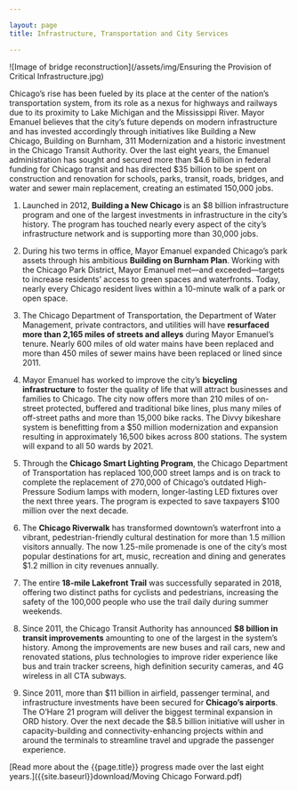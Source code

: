 ```yaml
---

layout: page
title: Infrastructure, Transportation and City Services

---
```


![Image of bridge reconstruction](/assets/img/Ensuring the Provision of Critical Infrastructure.jpg) 

Chicago’s rise has been fueled by its place at the center of the nation’s transportation system, from its role as a nexus for highways and railways due to its proximity to Lake Michigan and the Mississippi River. Mayor Emanuel believes that the city’s future depends on modern infrastructure and has invested accordingly through initiatives like Building a New Chicago, Building on Burnham, 311 Modernization and a historic investment in the Chicago Transit Authority. Over the last eight years, the Emanuel administration has sought and secured more than $4.6 billion in federal funding for Chicago transit and has directed $35 billion to be spent on construction and renovation for schools, parks, transit, roads, bridges, and water and sewer main replacement, creating an estimated 150,000 jobs.

1. Launched in 2012, **Building a New Chicago** is an $8 billion infrastructure program and one of the largest investments in infrastructure in the city’s history. The program has touched nearly every aspect of the city’s infrastructure network and is supporting more than 30,000 jobs.

1. During his two terms in office, Mayor Emanuel expanded Chicago’s park assets through his ambitious **Building on Burnham Plan**. Working with the Chicago Park District, Mayor Emanuel met—and exceeded—targets to increase residents’ access to green spaces and waterfronts. Today, nearly every Chicago resident lives within a 10-minute walk of a park or open space. 

1. The Chicago Department of Transportation, the Department of Water Management, private contractors, and utilities will have **resurfaced more than 2,165 miles of streets and alleys** during Mayor Emanuel’s tenure. Nearly 600 miles of old water mains have been replaced and more than 450 miles of sewer mains have been replaced or lined since 2011.

1. Mayor Emanuel has worked to improve the city’s **bicycling infrastructure** to foster the quality of life that will attract businesses and families to Chicago. The city now offers more than 210 miles of on-street protected, buffered and traditional bike lines, plus many miles of off-street paths and more than 15,000 bike racks. The Divvy bikeshare system is benefitting from a $50 million modernization and expansion resulting in approximately 16,500 bikes across 800 stations. The system will expand to all 50 wards by 2021.

1. Through the **Chicago Smart Lighting Program**, the Chicago Department of Transportation has replaced 100,000 street lamps and is on track to complete the replacement of 270,000 of Chicago’s outdated High-Pressure Sodium lamps with modern, longer-lasting LED fixtures over the next three years. The program is expected to save taxpayers $100 million over the next decade. 

1. The **Chicago Riverwalk** has transformed downtown’s waterfront into a vibrant, pedestrian-friendly cultural destination for more than 1.5 million visitors annually. The now 1.25-mile promenade is one of the city’s most popular destinations for art, music, recreation and dining and generates $1.2 million in city revenues annually.

1. The entire **18-mile Lakefront Trail** was successfully separated in 2018, offering two distinct paths for cyclists and pedestrians, increasing the safety of the 100,000 people who use the trail daily during summer weekends.

1. Since 2011, the Chicago Transit Authority has announced **$8 billion in transit improvements** amounting to one of the largest in the system’s history. Among the improvements are new buses and rail cars, new and renovated stations, plus technologies to improve rider experience like bus and train tracker screens, high definition security cameras, and 4G wireless in all CTA subways. 

1. Since 2011, more than $11 billion in airfield, passenger terminal, and infrastructure investments have been secured for **Chicago’s airports**. The O’Hare 21 program will deliver the biggest terminal expansion in ORD history. Over the next decade the $8.5 billion initiative will usher in capacity-building and connectivity-enhancing projects within and around the terminals to streamline travel and upgrade the passenger experience.

[Read more about the {{page.title}} progress made over the last eight years.]({{site.baseurl}}download/Moving Chicago Forward.pdf)

